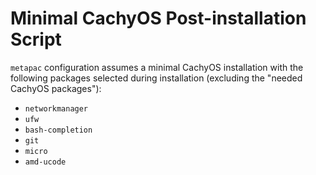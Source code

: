 # Minimal CachyOS Post-installation Script

`metapac` configuration assumes a minimal CachyOS installation with the following packages selected during installation (excluding the "needed CachyOS packages"):
- `networkmanager`
- `ufw`
- `bash-completion`
- `git`
- `micro`
- `amd-ucode`
